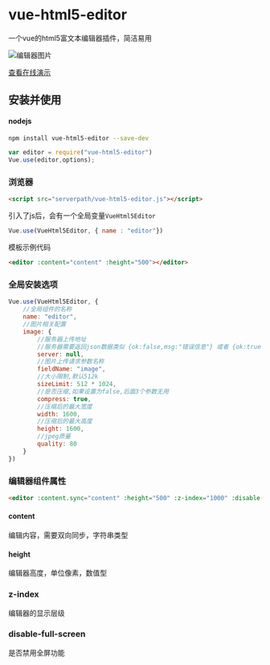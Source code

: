 # vue-html5-editor

一个vue的html5富文本编辑器插件，简洁易用

![编辑器图片](http://tai.coding.me/vue-html5-editor/editor.png)

[查看在线演示](http://tai.coding.me/vue-html5-editor/server-upload.html)

## 安装并使用

#### nodejs

```bash
npm install vue-html5-editor --save-dev
```

```js
var editor = require("vue-html5-editor")
Vue.use(editor,options);
```

### 浏览器

```html
<script src="serverpath/vue-html5-editor.js"></script>
```
引入了js后，会有一个全局变量`VueHtml5Editor`

```js
Vue.use(VueHtml5Editor, { name : "editor"})
```
模板示例代码

```html
<editor :content="content" :height="500"></editor>
```
### 全局安装选项

```js
Vue.use(VueHtml5Editor, {
    //全局组件的名称
    name: "editor",
    //图片相关配置
    image: {
        //服务器上传地址
	    //服务器需要返回json数据类似 {ok:false,msg:"错误信息"} 或者 {ok:true,data:"图片地址"}
        server: null,
        //图片上传请求参数名称
        fieldName: "image",
        //大小限制,默认512k
        sizeLimit: 512 * 1024,
        //是否压缩,如果设置为false,后面3个参数无用
        compress: true,
        //压缩后的最大宽度
        width: 1600,
        //压缩后的最大高度
        height: 1600,
        //jpeg质量
        quality: 80
    }
})
```

### 编辑器组件属性

```html
<editor :content.sync="content" :height="500" :z-index="1000" :disable-full-screen="false"></editor>
```

#### content

编辑内容，需要双向同步，字符串类型

#### height

编辑器高度，单位像素，数值型

### z-index

编辑器的显示层级

### disable-full-screen

是否禁用全屏功能

